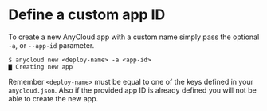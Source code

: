 # Define a custom app ID

To create a new AnyCloud app with a custom name simply pass the optional `-a`, or `--app-id` parameter.

```
$ anycloud new <deploy-name> -a <app-id>
▇ Creating new app

```

Remember `<deploy-name>` must be equal to one of the keys defined in your `anycloud.json`. Also if the provided app ID is already defined you will not be able to create the new app.